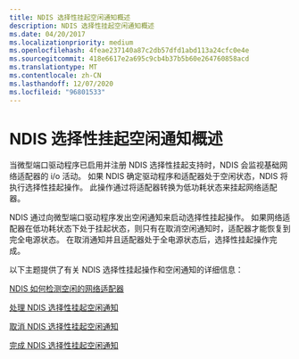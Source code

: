 ```yaml
---
title: NDIS 选择性挂起空闲通知概述
description: NDIS 选择性挂起空闲通知概述
ms.date: 04/20/2017
ms.localizationpriority: medium
ms.openlocfilehash: 4feae237140a87c2db57dfd1abd113a24cfc0e4e
ms.sourcegitcommit: 418e6617e2a695c9cb4b37b5b60e264760858acd
ms.translationtype: MT
ms.contentlocale: zh-CN
ms.lasthandoff: 12/07/2020
ms.locfileid: "96801533"
---
```

# <a name="overview-of-ndis-selective-suspend-idle-notifications"></a>NDIS 选择性挂起空闲通知概述


当微型端口驱动程序已启用并注册 NDIS 选择性挂起支持时，NDIS 会监视基础网络适配器的 i/o 活动。 如果 NDIS 确定驱动程序和适配器处于空闲状态，NDIS 将执行选择性挂起操作。 此操作通过将适配器转换为低功耗状态来挂起网络适配器。

NDIS 通过向微型端口驱动程序发出空闲通知来启动选择性挂起操作。 如果网络适配器在低功耗状态下处于挂起状态，则只有在取消空闲通知时，适配器才能恢复到完全电源状态。 在取消通知并且适配器处于全电源状态后，选择性挂起操作完成。

以下主题提供了有关 NDIS 选择性挂起操作和空闲通知的详细信息：

[NDIS 如何检测空闲的网络适配器](how-ndis-detects-idle-network-adapters.md)

[处理 NDIS 选择性挂起空闲通知](handling-the-ndis-selective-suspend-idle-notification.md)

[取消 NDIS 选择性挂起空闲通知](canceling-the-ndis-selective-suspend-idle-notification.md)

[完成 NDIS 选择性挂起空闲通知](completing-the-ndis-selective-suspend-idle-notification.md)

 

 





